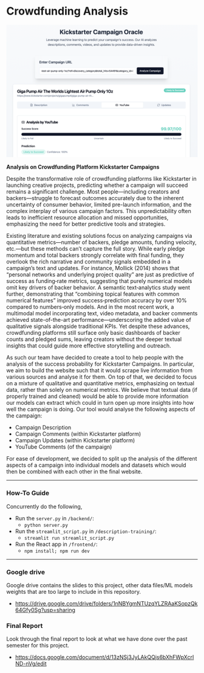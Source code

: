 # Crowdfunding Analysis

![website prototype](./images/img1.png)

**Analysis on Crowdfunding Platform Kickstarter Campaigns**

Despite the transformative role of crowdfunding platforms like Kickstarter in launching creative projects, predicting whether a campaign will succeed remains a significant challenge. Most people—including creators and backers—struggle to forecast outcomes accurately due to the inherent uncertainty of consumer behavior, limited pre-launch information, and the complex interplay of various campaign factors. This unpredictability often leads to inefficient resource allocation and missed opportunities, emphasizing the need for better predictive tools and strategies.

Existing literature and existing solutions focus on analyzing campaigns via quantitative metrics—number of backers, pledge amounts, funding velocity, etc.—but these methods can’t capture the full story. While early pledge momentum and total backers strongly correlate with final funding, they overlook the rich narrative and community signals embedded in a campaign’s text and updates. For instance, Mollick (2014) shows that “personal networks and underlying project quality” are just as predictive of success as funding‐rate metrics, suggesting that purely numerical models omit key drivers of backer behavior. A semantic text‐analytics study went further, demonstrating that “combining topical features with common numerical features” improved success‐prediction accuracy by over 10% compared to numbers‐only models. And in the most recent work, a multimodal model incorporating text, video metadata, and backer comments achieved state-of-the-art performance—underscoring the added value of qualitative signals alongside traditional KPIs. Yet despite these advances, crowdfunding platforms still surface only basic dashboards of backer counts and pledged sums, leaving creators without the deeper textual insights that could guide more effective storytelling and outreach.

As such our team have decided to create a tool to help people with the analysis of the success probability for Kickstarter Campaigns. In particular, we aim to build the website such that it would scrape live information from various sources and analyse it for them. On top of that, we decided to focus on a mixture of qualitative and quantitative metrics, emphasizing on textual data, rather than solely on numerical metrics. We believe that textual data (if properly trained and cleaned) would be able to provide more information our models can extract which could in turn open up more insights into how well the campaign is doing. Our tool would analyse the following aspects of the campaign:

- Campaign Description 
- Campaign Comments (within Kickstarter platform)
- Campaign Updates (within Kickstarter platform) 
- YouTube Comments (of the campaign)

For ease of development, we decided to split up the analysis of the different aspects of a campaign into individual models and datasets which would then be combined with each other in the final website.


---

### How-To Guide 
Concurrently do the following, 

- Run the `server.py` in `/backend/`: 
    * `python server.py`
- Run the `streamlit_script.py` in `/description-training/`: 
    * `streamlit run streamlit_script.py`
- Run the React app in `/frontend/`: 
    * `npm install; npm run dev`


--- 

### Google drive
Google drive contains the slides to this project, other data files/ML models weights that are too large to include in this repository. 
- https://drive.google.com/drive/folders/1nNBYgmNTUzqYLZRAaKSopzQk64Gfy0Sg?usp=sharing

### Final Report 
Look through the final report to look at what we have done over the past semester for this project. 
- https://docs.google.com/document/d/13zNSj3JyLAkQQjs6bXhFWpXcrIND-nVg/edit

